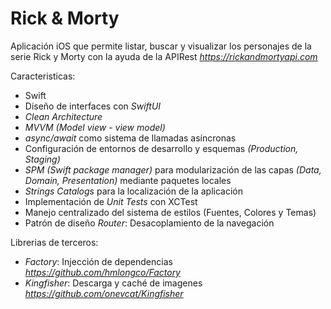 # Rick & Morty
Aplicación iOS que permite listar, buscar y visualizar los personajes de la serie Rick y Morty con la ayuda de la APIRest *https://rickandmortyapi.com*

Caracteristicas:
- Swift
- Diseño de interfaces con *SwiftUI*
- *Clean Architecture*
- *MVVM (Model view - view model)*
- *async/await* como sistema de llamadas asíncronas
- Configuración de entornos de desarrollo y esquemas *(Production, Staging)*
- *SPM (Swift package manager)* para modularización de las capas *(Data, Domain, Presentation)* mediante paquetes locales 
- *Strings Catalogs* para la localización de la aplicación
- Implementación de *Unit Tests* con XCTest
- Manejo centralizado del sistema de estilos (Fuentes, Colores y Temas)
- Patrón de diseño *Router*: Desacoplamiento de la navegación

Librerias de terceros:
- *Factory*: Injección de dependencias *https://github.com/hmlongco/Factory*
- *Kingfisher*: Descarga y caché de imagenes *https://github.com/onevcat/Kingfisher*
